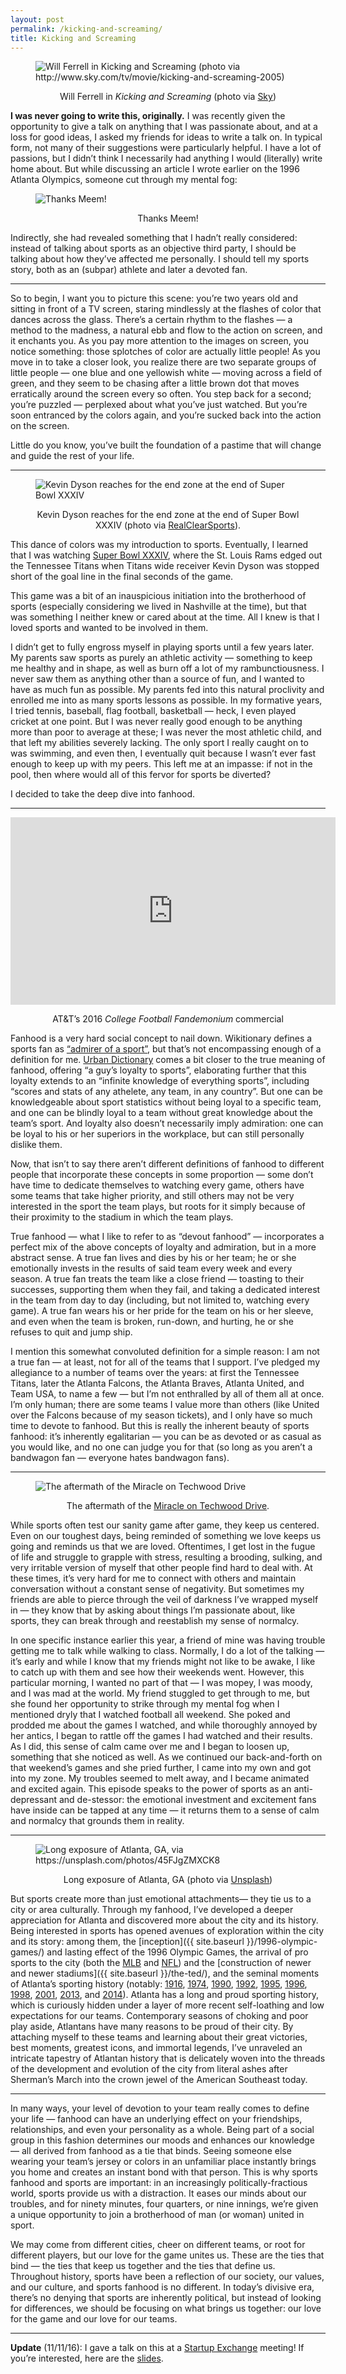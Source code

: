 ```yaml
---
layout: post
permalink: /kicking-and-screaming/
title: Kicking and Screaming
---
```


<figure>
  <img src="{{ site.baseurl }}/assets/images/will-ferrell-ks.jpg" alt="Will Ferrell in Kicking and Screaming (photo via
  http://www.sky.com/tv/movie/kicking-and-screaming-2005)">
  <p class="small" style="text-align: center">Will Ferrell in <i>Kicking and Screaming</i> (photo via
  <a href="http://www.sky.com/tv/movie/kicking-and-screaming-2005">Sky</a>)</p>
</figure>

**I was never going to write this, originally.** I was recently given the
opportunity to give a talk on anything that I was passionate about, and at a
loss for good ideas, I asked my friends for ideas to write a talk on. In typical
form, not many of their suggestions were particularly helpful. I have a lot of
passions, but I didn’t think I necessarily had anything I would (literally)
write home about. But while discussing an article I wrote earlier on the 1996
Atlanta Olympics, someone cut through my mental fog:

<figure>
  <img src="{{ site.baseurl }}/assets/images/meem.png" alt="Thanks Meem!">
  <p class="small" style="text-align: center">Thanks Meem!</p>
</figure>

Indirectly, she had revealed something that I hadn’t really considered: instead
of talking about sports as an objective third party, I should be talking about
how they’ve affected me personally. I should tell my sports story, both as an
(subpar) athlete and later a devoted fan.

*****

So to begin, I want you to picture this scene: you’re two years old and sitting
in front of a TV screen, staring mindlessly at the flashes of color that dances
across the glass. There’s a certain rhythm to the flashes — a method to the
madness, a natural ebb and flow to the action on screen, and it enchants you. As
you pay more attention to the images on screen, you notice something: those
splotches of color are actually little people! As you move in to take a closer
look, you realize there are two separate groups of little people — one blue and
one yellowish white — moving across a field of green, and they seem to be
chasing after a little brown dot that moves erratically around the screen every
so often. You step back for a second; you’re puzzled — perplexed about what
you’ve just watched. But you’re soon entranced by the colors again, and you’re
sucked back into the action on the screen.

Little do you know, you’ve built the foundation of a pastime that will change
and guide the rest of your life.

*****

<figure>
<img src="{{ site.baseurl }}/assets/images/dyson.jpg" alt="Kevin Dyson reaches for the end zone at the end of Super Bowl XXXIV">
<p class="small" style="text-align: center;">Kevin Dyson reaches for the end zone at the end of Super Bowl XXXIV (photo via
<a href="http://www.realclearsports.com/lists/worst_nfl_draft_picks/1998_kevin_dyson_oilers.html">RealClearSports</a>).</p>
</figure>

This dance of colors was my introduction to sports. Eventually, I learned that I
was watching [Super Bowl XXXIV](https://en.wikipedia.org/wiki/Super_Bowl_XXXIV),
where the St. Louis Rams edged out the Tennessee Titans when Titans wide
receiver Kevin Dyson was stopped short of the goal line in the final seconds of
the game.

This game was a bit of an inauspicious initiation into the brotherhood of sports
(especially considering we lived in Nashville at the time), but that was
something I neither knew or cared about at the time. All I knew is that I loved
sports and wanted to be involved in them.

I didn’t get to fully engross myself in playing sports until a few years later.
My parents saw sports as purely an athletic activity — something to keep me
healthy and in shape, as well as burn off a lot of my rambunctiousness. I never
saw them as anything other than a source of fun, and I wanted to have as much
fun as possible. My parents fed into this natural proclivity and enrolled me
into as many sports lessons as possible. In my formative years, I tried tennis,
baseball, flag football, basketball — heck, I even played cricket at one point.
But I was never really good enough to be anything more than poor to average at
these; I was never the most athletic child, and that left my abilities severely
lacking. The only sport I really caught on to was swimming, and even then, I
eventually quit because I wasn’t ever fast enough to keep up with my peers. This
left me at an impasse: if not in the pool, then where would all of this fervor
for sports be diverted?

I decided to take the deep dive into fanhood.

*****
<div class="video-container">
<iframe width="520" height="300" src="https://www.youtube.com/embed/buxGDyHdNO4?autoplay=0" frameborder="0" allowfullscreen>
  </iframe>
</div>
<p class="small" style="text-align:center;">AT&T’s 2016 <i>College Football Fandemonium</i> commercial</p>

Fanhood is a very hard social concept to nail down. Wikitionary defines a sports
fan as [“admirer of a sport”](https://en.wiktionary.org/wiki/fan#Noun_2), but
that’s not encompassing enough of a definition for me. [Urban
Dictionary](http://www.urbandictionary.com/define.php?term=fanhood) comes a bit
closer to the true meaning of fanhood, offering “a guy’s loyalty to sports”,
elaborating further that this loyalty extends to an “infinite knowledge of
everything sports”, including “scores and stats of any athelete, any team, in
any country”. But one can be knowledgeable about sport statistics without being
loyal to a specific team, and one can be blindly loyal to a team without great
knowledge about the team’s sport. And loyalty also doesn’t necessarily imply
admiration: one can be loyal to his or her superiors in the workplace, but can
still personally dislike them.

Now, that isn’t to say there aren’t different definitions of fanhood to
different people that incorporate these concepts in some proportion — some don’t
have time to dedicate themselves to watching every game, others have some teams
that take higher priority, and still others may not be very interested in the
sport the team plays, but roots for it simply because of their proximity to the
stadium in which the team plays.

True fanhood — what I like to refer to as “devout fanhood” — incorporates a
perfect mix of the above concepts of loyalty and admiration, but in a more
abstract sense. A true fan lives and dies by his or her team; he or she
emotionally invests in the results of said team every week and every season. A
true fan treats the team like a close friend — toasting to their successes,
supporting them when they fail, and taking a dedicated interest in the team from
day to day (including, but not limited to, watching every game). A true fan
wears his or her pride for the team on his or her sleeve, and even when the team
is broken, run-down, and hurting, he or she refuses to quit and jump ship.

I mention this somewhat convoluted definition for a simple reason: I am not a
true fan — at least, not for all of the teams that I support. I’ve pledged my
allegiance to a number of teams over the years: at first the Tennessee Titans,
later the Atlanta Falcons, the Atlanta Braves, Atlanta United, and Team USA, to
name a few — but I’m not enthralled by all of them all at once. I’m only human;
there are some teams I value more than others (like United over the Falcons
because of my season tickets), and I only have so much time to devote to
fanhood. But this is really the inherent beauty of sports fanhood: it’s
inherently egalitarian — you can be as devoted or as casual as you would like,
and no one can judge you for that (so long as you aren’t a bandwagon fan —
everyone hates bandwagon fans).

*****

<figure>
<img src="{{ site.baseurl }}/assets/images/miracle-on-techwood.jpg" alt="The aftermath of the Miracle on Techwood
Drive">
<p class="small" style="text-align:center;">The aftermath of the <a href="https://www.youtube.com/watch?v=Sm6eZ9V9RbM">Miracle on Techwood
Drive</a>.</p>
</figure>

While sports often test our sanity game after game, they keep us centered. Even
on our toughest days, being reminded of something we love keeps us going and
reminds us that we are loved. Oftentimes, I get lost in the fugue of life and
struggle to grapple with stress, resulting a brooding, sulking, and very
irritable version of myself that other people find hard to deal with. At these
times, it’s very hard for me to connect with others and maintain conversation
without a constant sense of negativity. But sometimes my friends are able to
pierce through the veil of darkness I’ve wrapped myself in — they know that by
asking about things I’m passionate about, like sports, they can break through
and reestablish my sense of normalcy.

In one specific instance earlier this year, a friend of mine was having trouble
getting me to talk while walking to class. Normally, I do a lot of the talking —
it’s early and while I know that my friends might not like to be awake, I like
to catch up with them and see how their weekends went. However, this particular
morning, I wanted no part of that — I was mopey, I was moody, and I was mad at
the world. My friend stuggled to get through to me, but she found her
opportunity to strike through my mental fog when I mentioned dryly that I
watched football all weekend. She poked and prodded me about the games I
watched, and while thoroughly annoyed by her antics, I began to rattle off the
games I had watched and their results. As I did, this sense of calm came over me
and I began to loosen up, something that she noticed as well. As we continued
our back-and-forth on that weekend’s games and she pried further, I came into my
own and got into my zone. My troubles seemed to melt away, and I became animated
and excited again. This episode speaks to the power of sports as an
anti-depressant and de-stessor: the emotional investment and excitement fans
have inside can be tapped at any time — it returns them to a sense of calm and
normalcy that grounds them in reality.

*****

<figure>
<img src="{{ site.baseurl }}/assets/images/atl.jpeg" alt="Long exposure of Atlanta, GA, via https://unsplash.com/photos/45FJgZMXCK8">
<p class="small" style="text-align:center;">Long exposure of Atlanta, GA (photo via
<a href="https://unsplash.com/photos/45FJgZMXCK8">Unsplash</a>)</p>
</figure>

But sports create more than just emotional attachments— they tie us to a city or
area culturally. Through my fanhood, I’ve developed a deeper appreciation for
Atlanta and discovered more about the city and its history. Being interested in
sports has opened avenues of exploration within the city and its story: among
them, the
[inception]({{ site.baseurl }}/1996-olympic-games/)
and lasting effect of the 1996 Olympic Games, the arrival of pro sports to the
city (both the
[MLB](http://atlanta.braves.mlb.com/atl/history/story_of_the_braves.jsp) and
[NFL](https://en.wikipedia.org/wiki/History_of_the_Atlanta_Falcons#1965.E2.80.931969))
and the [construction of newer and newer
stadiums]({{ site.baseurl }}/the-ted/),
and the seminal moments of Atlanta’s sporting history (notably:
[1916](https://en.wikipedia.org/wiki/1916_Cumberland_vs._Georgia_Tech_football_game),
[1974](http://atlanta.braves.mlb.com/atl/history/hank_passed_babe.jsp),
[1990](https://www.youtube.com/watch?v=6FA77BN_LRs),
[1992](https://www.youtube.com/watch?v=kYIPtLDWx-s),
[1995](https://www.youtube.com/watch?v=etf9rcbhfTM),
[1996](https://www.youtube.com/watch?v=sbzNxFQbnkA),
[1998](https://www.youtube.com/watch?v=6qLAH00_Jt4),
[2001](http://www.thepostgame.com/blog/throwback/201504/remember-atlanta-falcons-trading-and-drafting-michael-vick-first-overall),
[2013](http://www.nfl.com/videos/nfl-network-gameday/0ap2000000126016/GameDay-Seahawks-vs-Falcons-highlights),
and [2014](http://mlb.mlb.com/mlb/events/hof/y2014/)). Atlanta has a long and
proud sporting history, which is curiously hidden under a layer of more recent
self-loathing and low expectations for our teams. Contemporary seasons of
choking and poor play aside, Atlantans have many reasons to be proud of their
city. By attaching myself to these teams and learning about their great
victories, best moments, greatest icons, and immortal legends, I’ve unraveled an
intricate tapestry of Atlantan history that is delicately woven into the threads
of the development and evolution of the city from literal ashes after Sherman’s
March into the crown jewel of the American Southeast today.

*****

In many ways, your level of devotion to your team really comes to define your
life — fanhood can have an underlying effect on your friendships, relationships,
and even your personality as a whole. Being part of a social group in this
fashion determines our moods and enhances our knowledge — all derived from
fanhood as a tie that binds. Seeing someone else wearing your team’s jersey or
colors in an unfamiliar place instantly brings you home and creates an instant
bond with that person. This is why sports fanhood and sports are important: in
an increasingly politically-fractious world, sports provide us with a
distraction. It eases our minds about our troubles, and for ninety minutes, four
quarters, or nine innings, we’re given a unique opportunity to join a
brotherhood of man (or woman) united in sport.

We may come from different cities, cheer on different teams, or root for
different players, but our love for the game unites us. These are the ties that
bind — the ties that keep us together and the ties that define us. Throughout
history, sports have been a reflection of our society, our values, and our
culture, and sports fanhood is no different. In today’s divisive era, there’s no
denying that sports are inherently political, but instead of looking for
differences, we should be focusing on what brings us together: our love for the
game and our love for our teams.

***

**Update** (11/11/16): I gave a talk on this at a [Startup
Exchange](https://medium.com/u/1a7cf0990c01) meeting! If you’re interested, here
are the
[slides](https://docs.google.com/presentation/d/1RWcWfOYbiglXGaMA-fD19wgiJleLtKx8nDWVIp9a4cs/edit?usp=sharing).
